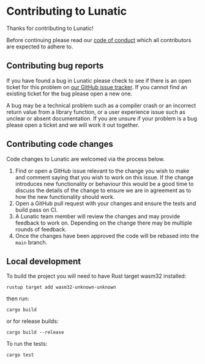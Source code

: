 # Contributing to Lunatic

Thanks for contributing to Lunatic!

Before continuing please read our [code of conduct][code-of-conduct] which all
contributors are expected to adhere to.

[code-of-conduct]: https://github.com/lunatic-lang/lunatic/blob/wasmtime/CODE_OF_CONDUCT.md

## Contributing bug reports

If you have found a bug in Lunatic please check to see if there is an open
ticket for this problem on [our GitHub issue tracker][issues]. If you cannot
find an existing ticket for the bug please open a new one.

[issues]: https://github.com/lunatic-lang/lunatic/issues

A bug may be a technical problem such as a compiler crash or an incorrect
return value from a library function, or a user experience issue such as
unclear or absent documentation. If you are unsure if your problem is a bug
please open a ticket and we will work it out together.

## Contributing code changes

Code changes to Lunatic are welcomed via the process below.

1. Find or open a GitHub issue relevant to the change you wish to make and
   comment saying that you wish to work on this issue. If the change
   introduces new functionality or behaviour this would be a good time to
   discuss the details of the change to ensure we are in agreement as to how
   the new functionality should work.
2. Open a GitHub pull request with your changes and ensure the tests and build
   pass on CI.
3. A Lunatic team member will review the changes and may provide feedback to
   work on. Depending on the change there may be multiple rounds of feedback.
4. Once the changes have been approved the code will be rebased into the
   `main` branch.

## Local development

To build the project you will need to have Rust target wasm32 installed:

```shell
rustup target add wasm32-unknown-unknown
```

then run:

```shell
cargo build
```

or for release builds:

```shell
cargo build --release
```

To run the tests:

```shell
cargo test
```
